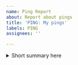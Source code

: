 ```yaml
---
name: Ping Report
about: Report about pings
title: 'PING: My pings'
labels: PING
assignees: ''

---
```


<details>
<summary>Short summary here</summary>

```
JSON here
```

</details>
